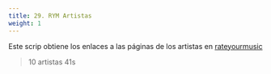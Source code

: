 ```yaml
---
title: 29. RYM Artistas
weight: 1
---
```


Este scrip obtiene los enlaces a las páginas de los artistas en [rateyourmusic](https://rateyourmusic.com)

> 10 artistas 41s